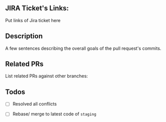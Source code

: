 ## JIRA Ticket's Links:
Put links of Jira ticket here

## Description
A few sentences describing the overall goals of the pull request's commits.

## Related PRs
List related PRs against other branches:

## Todos
- [ ] Resolved all conflicts
- [ ] Rebase/ merge to latest code of `staging`

